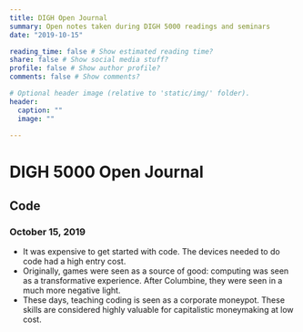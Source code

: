 ```yaml
---
title: DIGH Open Journal
summary: Open notes taken during DIGH 5000 readings and seminars
date: "2019-10-15"

reading_time: false # Show estimated reading time?
share: false # Show social media stuff?
profile: false # Show author profile?
comments: false # Show comments?

# Optional header image (relative to 'static/img/' folder).
header:
  caption: ""
  image: ""
 
---  
```

# DIGH 5000 Open Journal 
 
## Code
### October 15, 2019

- It was expensive to get started with code. The devices needed to do code had a high entry cost.
- Originally, games were seen as a source of good: computing was seen as a transformative experience. After Columbine, they were seen in a much more negative light.
- These days, teaching coding is seen as a corporate moneypot. These skills are considered highly valuable for capitalistic moneymaking at low cost.
